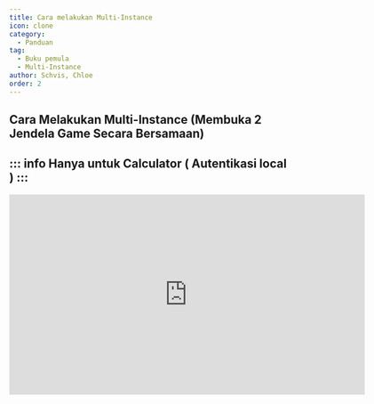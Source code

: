 ```yaml
---
title: Cara melakukan Multi-Instance
icon: clone
category:
  - Panduan
tag:
  - Buku pemula
  - Multi-Instance
author: Schvis, Chloe
order: 2
---
```


## Cara Melakukan Multi-Instance (Membuka 2 Jendela Game Secara Bersamaan)
::: info Hanya untuk Calculator ( Autentikasi local )
:::
---
<div class="iframe-container"><iframe width="640" height="360" src="https://www.youtube.com/embed/pSAxKoneT64" title="Multi-Instance V (Updated)" frameborder="0" allow="accelerometer; autoplay; clipboard-write; encrypted-media; gyroscope; picture-in-picture; web-share" allowfullscreen></iframe></div>
